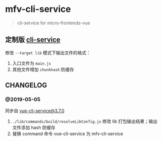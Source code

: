 # mfv-cli-service

> cli-service for micro-frontends-vue

## 定制版 [cli-service](https://cli.vuejs.org/)

修改 `--target lib` 模式下输出文件的格式：

1. 入口文件为 `main.js`
2. 其他文件增加 `chunkhash` 防缓存

## CHANGELOG

### @2019-05-05

同步自 vue-cli-service@3.7.0

1. `./lib/commands/build/resolveLibConfig.js`
   修改 lib 打包输出结果；输出文件添加 hash 防缓存
2. 替换 command 命令 vue-cli-service 为 mfv-cli-service
